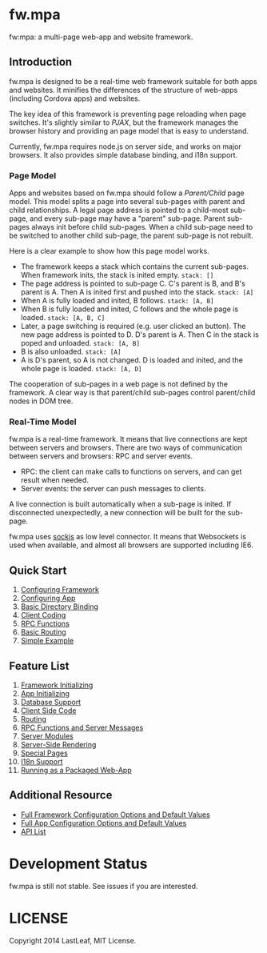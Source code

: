 # fw.mpa #
fw:mpa: a multi-page web-app and website framework.

## Introduction ##

fw.mpa is designed to be a real-time web framework suitable for both apps and websites. It minifies the differences of the structure of web-apps (including Cordova apps) and websites.

The key idea of this framework is preventing page reloading when page switches. It's slightly similar to _PJAX_, but the framework manages the browser history and providing an page model that is easy to understand.

Currently, fw.mpa requires node.js on server side, and works on major browsers. It also provides simple database binding, and i18n support.

### Page Model ###

Apps and websites based on fw.mpa should follow a _Parent/Child_ page model. This model splits a page into several sub-pages with parent and child relationships. A legal page address is pointed to a child-most sub-page, and every sub-page may have a "parent" sub-page. Parent sub-pages always init before child sub-pages. When a child sub-page need to be switched to another child sub-page, the parent sub-page is not rebuilt.

Here is a clear example to show how this page model works.

* The framework keeps a stack which contains the current sub-pages. When framework inits, the stack is inited empty. `stack: []`
* The page address is pointed to sub-page C. C's parent is B, and B's parent is A. Then A is inited first and pushed into the stack. `stack: [A]`
* When A is fully loaded and inited, B follows. `stack: [A, B]`
* When B is fully loaded and inited, C follows and the whole page is loaded. `stack: [A, B, C]`
* Later, a page switching is required (e.g. user clicked an button). The new page address is pointed to D. D's parent is A. Then C in the stack is poped and unloaded. `stack: [A, B]`
* B is also unloaded. `stack: [A]`
* A is D's parent, so A is not changed. D is loaded and inited, and the whole page is loaded. `stack: [A, D]`

The cooperation of sub-pages in a web page is not defined by the framework. A clear way is that parent/child sub-pages control parent/child nodes in DOM tree.

### Real-Time Model ###

fw.mpa is a real-time framework. It means that live connections are kept between servers and browsers. There are two ways of communication between servers and browsers: RPC and server events.

* RPC: the client can make calls to functions on servers, and can get result when needed.
* Server events: the server can push messages to clients.

A live connection is built automatically when a sub-page is inited. If disconnected unexpectedly, a new connection will be built for the sub-page.

fw.mpa uses [sockjs](https://github.com/sockjs) as low level connector. It means that Websockets is used when available, and almost all browsers are supported including IE6.

## Quick Start ##

1. [Configuring Framework](doc/start/config_fw.md)
1. [Configuring App](doc/start/config_app.md)
1. [Basic Directory Binding](doc/start/dir_binding.md)
1. [Client Coding](doc/start/client.md)
1. [RPC Functions](doc/start/rpc.md)
1. [Basic Routing](doc/start/routing.md)
1. [Simple Example](doc/start/example.md)

## Feature List ##

1. [Framework Initializing](doc/fw.md)
1. [App Initializing](doc/app.md)
1. [Database Support](doc/database.md)
1. [Client Side Code](doc/client.md)
1. [Routing](doc/routing.md)
1. [RPC Functions and Server Messages](doc/rpc.md)
1. [Server Modules](doc/module.md)
1. [Server-Side Rendering](doc/render.md)
1. [Special Pages](doc/page.md)
1. [I18n Support](doc/i18n.md)
1. [Running as a Packaged Web-App](doc/packaged_webapp.md)

## Additional Resource ##

* [Full Framework Configuration Options and Default Values](lib/default/fwconfig.js)
* [Full App Configuration Options and Default Values](lib/default/appconfig.js)
* [API List](doc/api.md)

# Development Status #
fw.mpa is still not stable. See issues if you are interested.

# LICENSE #
Copyright 2014 LastLeaf, MIT License.

